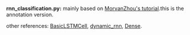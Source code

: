 **rnn_classification.py:** 
mainly based on [MorvanZhou's tutorial](https://github.com/MorvanZhou/Tensorflow-Tutorial/blob/master/tutorial-contents/402_RNN_classification.py).this is the annotation version.

other references:
[BasicLSTMCell](https://tensorflow.google.cn/api_docs/python/tf/contrib/rnn/BasicLSTMCell),
[dynamic_rnn](https://www.tensorflow.org/api_docs/python/tf/nn/dynamic_rnn),
[Dense](https://www.tensorflow.org/api_docs/python/tf/layers/Dense).

